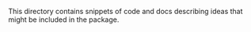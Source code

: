 This directory contains snippets of code and docs describing ideas that might be included in the package.
